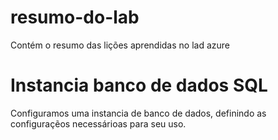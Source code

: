 # resumo-do-lab
Contém o resumo das lições aprendidas no lad azure

# Instancia banco de dados SQL
Configuramos uma instancia de banco de dados,
definindo as configuraçẽos necessárioas para seu uso.
